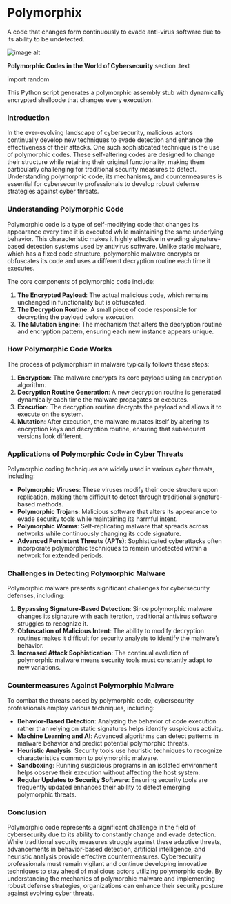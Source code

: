 # Polymorphix
A code that changes form continuously to evade anti-virus software due to its ability to be undetected.


![image alt](https://github.com/LimoJK/Polymorphism/blob/f37ad1cfd2e71a0bae1bf815b0cbf9eb7fce75c1/Screenshot%202025-01-20%20180427.png)


**Polymorphic Codes in the World of Cybersecurity**
section .text

import random



This Python script generates a polymorphic assembly stub with dynamically encrypted shellcode that changes every execution.



### Introduction
In the ever-evolving landscape of cybersecurity, malicious actors continually develop new techniques to evade detection and enhance the effectiveness of their attacks. One such sophisticated technique is the use of polymorphic codes. These self-altering codes are designed to change their structure while retaining their original functionality, making them particularly challenging for traditional security measures to detect. Understanding polymorphic code, its mechanisms, and countermeasures is essential for cybersecurity professionals to develop robust defense strategies against cyber threats.

### Understanding Polymorphic Code
Polymorphic code is a type of self-modifying code that changes its appearance every time it is executed while maintaining the same underlying behavior. This characteristic makes it highly effective in evading signature-based detection systems used by antivirus software. Unlike static malware, which has a fixed code structure, polymorphic malware encrypts or obfuscates its code and uses a different decryption routine each time it executes.

The core components of polymorphic code include:
1. **The Encrypted Payload**: The actual malicious code, which remains unchanged in functionality but is obfuscated.
2. **The Decryption Routine**: A small piece of code responsible for decrypting the payload before execution.
3. **The Mutation Engine**: The mechanism that alters the decryption routine and encryption pattern, ensuring each new instance appears unique.

### How Polymorphic Code Works
The process of polymorphism in malware typically follows these steps:
1. **Encryption**: The malware encrypts its core payload using an encryption algorithm.
2. **Decryption Routine Generation**: A new decryption routine is generated dynamically each time the malware propagates or executes.
3. **Execution**: The decryption routine decrypts the payload and allows it to execute on the system.
4. **Mutation**: After execution, the malware mutates itself by altering its encryption keys and decryption routine, ensuring that subsequent versions look different.

### Applications of Polymorphic Code in Cyber Threats
Polymorphic coding techniques are widely used in various cyber threats, including:
- **Polymorphic Viruses**: These viruses modify their code structure upon replication, making them difficult to detect through traditional signature-based methods.
- **Polymorphic Trojans**: Malicious software that alters its appearance to evade security tools while maintaining its harmful intent.
- **Polymorphic Worms**: Self-replicating malware that spreads across networks while continuously changing its code signature.
- **Advanced Persistent Threats (APTs)**: Sophisticated cyberattacks often incorporate polymorphic techniques to remain undetected within a network for extended periods.

### Challenges in Detecting Polymorphic Malware
Polymorphic malware presents significant challenges for cybersecurity defenses, including:
1. **Bypassing Signature-Based Detection**: Since polymorphic malware changes its signature with each iteration, traditional antivirus software struggles to recognize it.
2. **Obfuscation of Malicious Intent**: The ability to modify decryption routines makes it difficult for security analysts to identify the malware’s behavior.
3. **Increased Attack Sophistication**: The continual evolution of polymorphic malware means security tools must constantly adapt to new variations.

### Countermeasures Against Polymorphic Malware
To combat the threats posed by polymorphic code, cybersecurity professionals employ various techniques, including:
- **Behavior-Based Detection**: Analyzing the behavior of code execution rather than relying on static signatures helps identify suspicious activity.
- **Machine Learning and AI**: Advanced algorithms can detect patterns in malware behavior and predict potential polymorphic threats.
- **Heuristic Analysis**: Security tools use heuristic techniques to recognize characteristics common to polymorphic malware.
- **Sandboxing**: Running suspicious programs in an isolated environment helps observe their execution without affecting the host system.
- **Regular Updates to Security Software**: Ensuring security tools are frequently updated enhances their ability to detect emerging polymorphic threats.

### Conclusion
Polymorphic code represents a significant challenge in the field of cybersecurity due to its ability to constantly change and evade detection. While traditional security measures struggle against these adaptive threats, advancements in behavior-based detection, artificial intelligence, and heuristic analysis provide effective countermeasures. Cybersecurity professionals must remain vigilant and continue developing innovative techniques to stay ahead of malicious actors utilizing polymorphic code. By understanding the mechanics of polymorphic malware and implementing robust defense strategies, organizations can enhance their security posture against evolving cyber threats.


